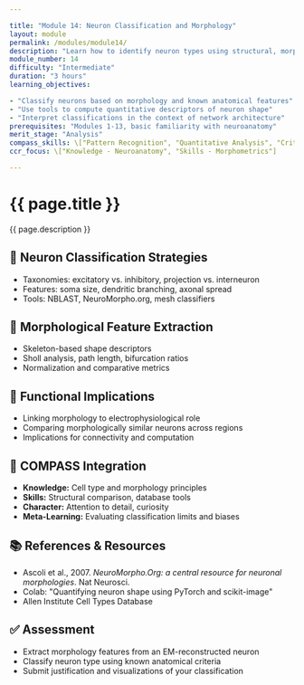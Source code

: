 ```yaml
---

title: "Module 14: Neuron Classification and Morphology"
layout: module
permalink: /modules/module14/
description: "Learn how to identify neuron types using structural, morphological, and connectivity features in EM datasets."
module_number: 14
difficulty: "Intermediate"
duration: "3 hours"
learning_objectives:

- "Classify neurons based on morphology and known anatomical features"
- "Use tools to compute quantitative descriptors of neuron shape"
- "Interpret classifications in the context of network architecture"
prerequisites: "Modules 1-13, basic familiarity with neuroanatomy"
merit_stage: "Analysis"
compass_skills: \["Pattern Recognition", "Quantitative Analysis", "Critical Thinking"]
ccr_focus: \["Knowledge - Neuroanatomy", "Skills - Morphometrics"]

---
```


<div class="main-content">
  <div class="hero">
    <div class="hero-content">
      <h1>{{ page.title }}</h1>
      <p class="hero-subtitle">{{ page.description }}</p>
    </div>
  </div>

  <section class="section">
    <h2>🔄 Neuron Classification Strategies</h2>
    <ul>
      <li>Taxonomies: excitatory vs. inhibitory, projection vs. interneuron</li>
      <li>Features: soma size, dendritic branching, axonal spread</li>
      <li>Tools: NBLAST, NeuroMorpho.org, mesh classifiers</li>
    </ul>
  </section>

  <section class="section">
    <h2>🔄 Morphological Feature Extraction</h2>
    <ul>
      <li>Skeleton-based shape descriptors</li>
      <li>Sholl analysis, path length, bifurcation ratios</li>
      <li>Normalization and comparative metrics</li>
    </ul>
  </section>

  <section class="section">
    <h2>🔄 Functional Implications</h2>
    <ul>
      <li>Linking morphology to electrophysiological role</li>
      <li>Comparing morphologically similar neurons across regions</li>
      <li>Implications for connectivity and computation</li>
    </ul>
  </section>

  <section class="section">
    <h2>🌟 COMPASS Integration</h2>
    <ul>
      <li><strong>Knowledge:</strong> Cell type and morphology principles</li>
      <li><strong>Skills:</strong> Structural comparison, database tools</li>
      <li><strong>Character:</strong> Attention to detail, curiosity</li>
      <li><strong>Meta-Learning:</strong> Evaluating classification limits and biases</li>
    </ul>
  </section>

  <section class="section">
    <h2>📚 References & Resources</h2>
    <ul>
      <li>Ascoli et al., 2007. <em>NeuroMorpho.Org: a central resource for neuronal morphologies</em>. Nat Neurosci.</li>
      <li>Colab: "Quantifying neuron shape using PyTorch and scikit-image"</li>
      <li>Allen Institute Cell Types Database</li>
    </ul>
  </section>

  <section class="section">
    <h2>✅ Assessment</h2>
    <ul>
      <li>Extract morphology features from an EM-reconstructed neuron</li>
      <li>Classify neuron type using known anatomical criteria</li>
      <li>Submit justification and visualizations of your classification</li>
    </ul>
  </section>
</div>
